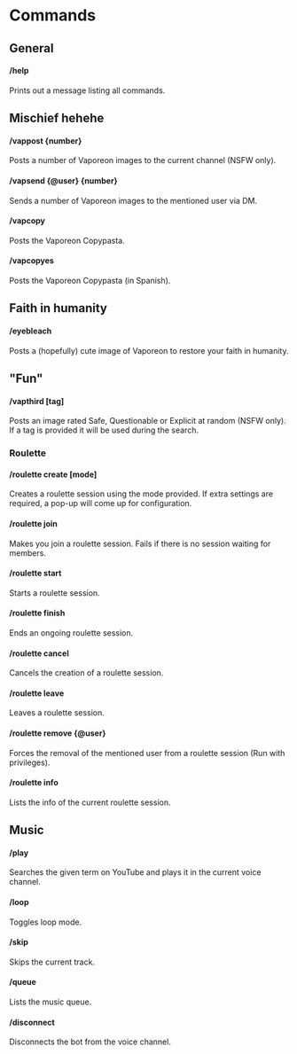 # Commands

## General

#### /help

Prints out a message listing all commands.

## Mischief hehehe

#### /vappost {number}

Posts a number of Vaporeon images to the current channel (NSFW only).

#### /vapsend {@user} {number}

Sends a number of Vaporeon images to the mentioned user via DM.

#### /vapcopy

Posts the Vaporeon Copypasta.

#### /vapcopyes

Posts the Vaporeon Copypasta (in Spanish).

## Faith in humanity

#### /eyebleach

Posts a (hopefully) cute image of Vaporeon to restore your faith in humanity.

## "Fun"

#### /vapthird [tag]

Posts an image rated Safe, Questionable or Explicit at random (NSFW only). If a tag is provided it will be used during the search.

### Roulette

#### /roulette create [mode]

Creates a roulette session using the mode provided. If extra settings are required, a pop-up will come up for configuration.

#### /roulette join

Makes you join a roulette session. Fails if there is no session waiting for members.

#### /roulette start

Starts a roulette session.

#### /roulette finish

Ends an ongoing roulette session.

#### /roulette cancel

Cancels the creation of a roulette session.

#### /roulette leave

Leaves a roulette session.

#### /roulette remove {@user}

Forces the removal of the mentioned user from a roulette session (Run with privileges).

#### /roulette info

Lists the info of the current roulette session.

## Music

#### /play

Searches the given term on YouTube and plays it in the current voice channel.

#### /loop

Toggles loop mode.

#### /skip

Skips the current track.

#### /queue

Lists the music queue.

#### /disconnect

Disconnects the bot from the voice channel.